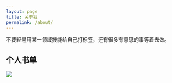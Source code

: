 ```yaml
---
layout: page
title: 关于我
permalink: /about/
---
```


不要轻易用某一领域技能给自己打标签，还有很多有意思的事等着去做。

<a href="https://github.com/int64ago" target="_blank"><i class="fa fa-github" aria-hidden="true"></i></a> <a href="https://twitter.com/int64ago" target="_blank"><i class="fa fa-twitter" aria-hidden="true"></i></a>


## 个人书单

![](https://cdn.int64ago.org/stpsdhwpgaqmok6l8h69a4i.png)
